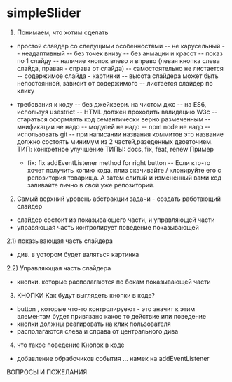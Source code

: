 # simpleSlider
1) Понимаем, что хотим сделать
- простой слайдер со следущими особенностями
  -- не карусельный
  -- неадаптивный
  -- без точек внизу
  -- без анмации и красот
  -- показ по 1 слайду
  -- наличие кнопок влево и вправо (левая кнопка слева слайда,
  правая - справа от слайда)
  -- самостоятельно не листается
  -- содержимое слайда - картинки
  -- высота слайдера может быть непостоянной, зависит от содержимого
  -- листается слайдер по клику

- требования к коду
  -- без джейквери. на чистом джс
  -- на ES6, используя usestrict
  -- HTML должен проходить валидацию W3c
  -- стараться оформлять код семантически верно размеченным
  -- мнификации не надо
  -- модулей не надо
  -- npm node не надо
  -- использовать git
  -- при написании названия коммитов это название должно состоять минимум
  из 2 частей,разеденных двоеточием. ТИП: конкретное улучшение
  ТИПЫ: docs, fix, feat, renew
  Пример
    - fix: fix addEventListener method for right button
  -- Если кто-то хочет получить копию кода, плиз скачивайте / клонируйте
  его с репозитория товарища. А затем слитый и измененный вами код заливайте
  лично в свой уже репозиторий.

2) Самый верхний уровень абстракции задачи - создать работающий слайдер
- слайдер состоит из показывающего части, и управляющей части
- управяющая часть контролирует поведение показывающей

2.1) показывающая часть слайдера
- див. в уотором будет валяться картинка

2.2) Управляющая часть слайдера
- кнопки. которые располагаются по бокам показывающей части

3) КНОПКИ
Как будут выглядеть кнопки в коде?
- button , которые что-то контролируеют - это значит к этим
элементам будет привязано какое то действие или поведение
- кнопки должны реагировать на клик пользователя
- располагаются слева и справа от центрального дива

4) что такое поведение Кнопок в коде
- добавление обрабочиков события ... намек на addEventListener

ВОПРОСЫ И ПОЖЕЛАНИЯ



